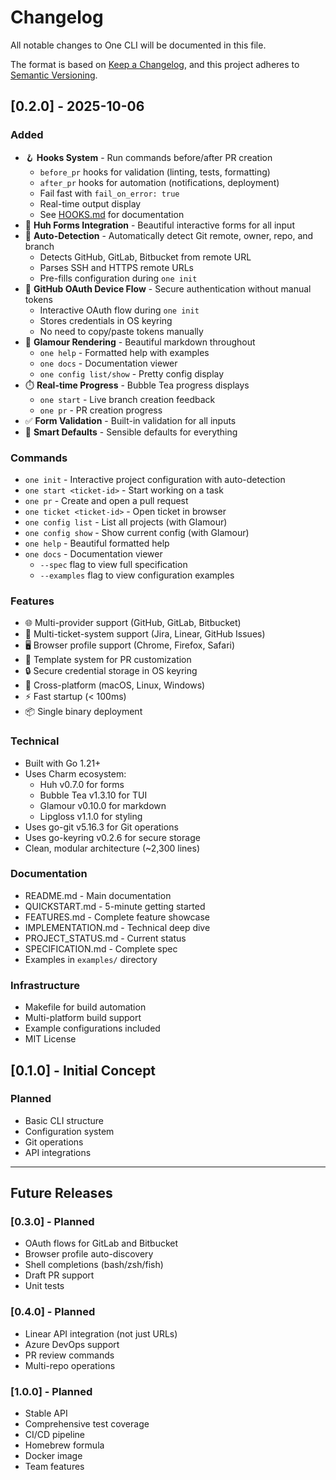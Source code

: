 # Changelog

All notable changes to One CLI will be documented in this file.

The format is based on [Keep a Changelog](https://keepachangelog.com/en/1.0.0/),
and this project adheres to [Semantic Versioning](https://semver.org/spec/v2.0.0.html).

## [0.2.0] - 2025-10-06

### Added
- 🪝 **Hooks System** - Run commands before/after PR creation
  - `before_pr` hooks for validation (linting, tests, formatting)
  - `after_pr` hooks for automation (notifications, deployment)
  - Fail fast with `fail_on_error: true`
  - Real-time output display
  - See [HOOKS.md](HOOKS.md) for documentation
- 🎨 **Huh Forms Integration** - Beautiful interactive forms for all input
- 🤖 **Auto-Detection** - Automatically detect Git remote, owner, repo, and branch
  - Detects GitHub, GitLab, Bitbucket from remote URL
  - Parses SSH and HTTPS remote URLs
  - Pre-fills configuration during `one init`
- 🔐 **GitHub OAuth Device Flow** - Secure authentication without manual tokens
  - Interactive OAuth flow during `one init`
  - Stores credentials in OS keyring
  - No need to copy/paste tokens manually
- 💅 **Glamour Rendering** - Beautiful markdown throughout
  - `one help` - Formatted help with examples
  - `one docs` - Documentation viewer
  - `one config list/show` - Pretty config display
- ⏱️ **Real-time Progress** - Bubble Tea progress displays
  - `one start` - Live branch creation feedback
  - `one pr` - PR creation progress
- ✅ **Form Validation** - Built-in validation for all inputs
- 🎯 **Smart Defaults** - Sensible defaults for everything

### Commands
- `one init` - Interactive project configuration with auto-detection
- `one start <ticket-id>` - Start working on a task
- `one pr` - Create and open a pull request  
- `one ticket <ticket-id>` - Open ticket in browser
- `one config list` - List all projects (with Glamour)
- `one config show` - Show current config (with Glamour)
- `one help` - Beautiful formatted help
- `one docs` - Documentation viewer
  - `--spec` flag to view full specification
  - `--examples` flag to view configuration examples

### Features
- 🌐 Multi-provider support (GitHub, GitLab, Bitbucket)
- 🎫 Multi-ticket-system support (Jira, Linear, GitHub Issues)
- 🖥️ Browser profile support (Chrome, Firefox, Safari)
- 📝 Template system for PR customization
- 🔒 Secure credential storage in OS keyring
- 🚀 Cross-platform (macOS, Linux, Windows)
- ⚡ Fast startup (< 100ms)
- 📦 Single binary deployment

### Technical
- Built with Go 1.21+
- Uses Charm ecosystem:
  - Huh v0.7.0 for forms
  - Bubble Tea v1.3.10 for TUI
  - Glamour v0.10.0 for markdown
  - Lipgloss v1.1.0 for styling
- Uses go-git v5.16.3 for Git operations
- Uses go-keyring v0.2.6 for secure storage
- Clean, modular architecture (~2,300 lines)

### Documentation
- README.md - Main documentation
- QUICKSTART.md - 5-minute getting started
- FEATURES.md - Complete feature showcase
- IMPLEMENTATION.md - Technical deep dive
- PROJECT_STATUS.md - Current status
- SPECIFICATION.md - Complete spec
- Examples in `examples/` directory

### Infrastructure
- Makefile for build automation
- Multi-platform build support
- Example configurations included
- MIT License

## [0.1.0] - Initial Concept

### Planned
- Basic CLI structure
- Configuration system
- Git operations
- API integrations

---

## Future Releases

### [0.3.0] - Planned
- OAuth flows for GitLab and Bitbucket
- Browser profile auto-discovery
- Shell completions (bash/zsh/fish)
- Draft PR support
- Unit tests

### [0.4.0] - Planned
- Linear API integration (not just URLs)
- Azure DevOps support
- PR review commands
- Multi-repo operations

### [1.0.0] - Planned
- Stable API
- Comprehensive test coverage
- CI/CD pipeline
- Homebrew formula
- Docker image
- Team features

